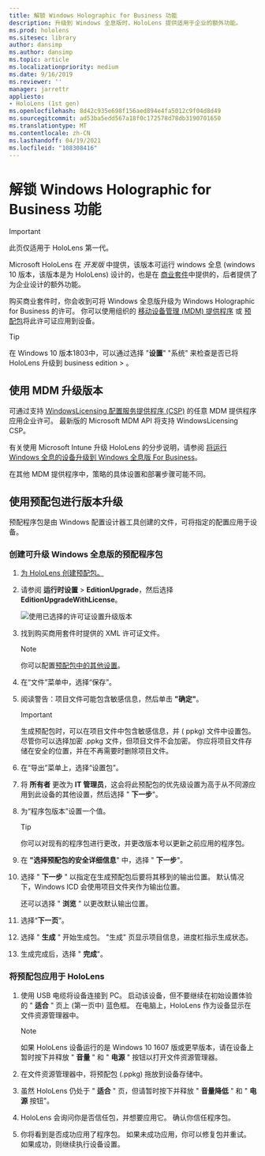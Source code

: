 ```yaml
---
title: 解锁 Windows Holographic for Business 功能
description: 升级到 Windows 全息版时，HoloLens 提供适用于企业的额外功能。
ms.prod: hololens
ms.sitesec: library
author: dansimp
ms.author: dansimp
ms.topic: article
ms.localizationpriority: medium
ms.date: 9/16/2019
ms.reviewer: ''
manager: jarrettr
appliesto:
- HoloLens (1st gen)
ms.openlocfilehash: 8d42c935e698f156aed894e4fa5012c9f04d8d49
ms.sourcegitcommit: ad53ba5edd567a18f0c172578d78db3190701650
ms.translationtype: MT
ms.contentlocale: zh-CN
ms.lasthandoff: 04/19/2021
ms.locfileid: "108308416"
---
```

# <a name="unlock-windows-holographic-for-business-features"></a>解锁 Windows Holographic for Business 功能

> [!IMPORTANT]
> 此页仅适用于 HoloLens 第一代。

Microsoft HoloLens 在 *开发版* 中提供，该版本可运行 windows 全息 (windows 10 版本，该版本是为 HoloLens) 设计的，也是在 [商业套件](hololens-commercial-features.md)中提供的，后者提供了为企业设计的额外功能。

购买商业套件时，你会收到可将 Windows 全息版升级为 Windows Holographic for Business 的许可。 你可以使用组织的 [移动设备管理 (MDM) 提供程序](#edition-upgrade-by-using-mdm) 或 [预配包](#edition-upgrade-by-using-a-provisioning-package)将此许可证应用到设备。

> [!TIP]
> 在 Windows 10 版本1803中，可以通过选择 "**设置**" "系统" 来检查是否已将 HoloLens 升级到 business edition  >  。

## <a name="edition-upgrade-by-using-mdm"></a>使用 MDM 升级版本

可通过支持 [WindowsLicensing 配置服务提供程序 (CSP)](https://msdn.microsoft.com/library/windows/hardware/dn904983.aspx) 的任意 MDM 提供程序应用企业许可。 最新版的 Microsoft MDM API 将支持 WindowsLicensing CSP。

有关使用 Microsoft Intune 升级 HoloLens 的分步说明，请参阅 [将运行 Windows 全息的设备升级到 Windows 全息版 For Business](https://docs.microsoft.com/intune/holographic-upgrade)。

 在其他 MDM 提供程序中，策略的具体设置和部署步骤可能不同。

## <a name="edition-upgrade-by-using-a-provisioning-package"></a>使用预配包进行版本升级

预配程序包是由 Windows 配置设计器工具创建的文件，可将指定的配置应用于设备。

### <a name="create-a-provisioning-package-that-upgrades-the-windows-holographic-edition"></a>创建可升级 Windows 全息版的预配程序包

1. [为 HoloLens 创建预配包。](hololens-provisioning.md)
1. 请参阅 **运行时设置**  >  **EditionUpgrade**，然后选择 **EditionUpgradeWithLicense**。

    ![使用已选择的许可证设置升级版本](images/icd1.png)

1. 找到购买商用套件时提供的 XML 许可证文件。

    > [!NOTE]
    > 你可以配置[预配包中的其他设置](hololens-provisioning.md)。

1. 在“文件”菜单中，选择“保存”。 

1. 阅读警告：项目文件可能包含敏感信息，然后单击 **"确定"**。

    > [!IMPORTANT]
    > 生成预配包时，可以在项目文件中包含敏感信息，并 ( ppkg) 文件中设置包。 尽管你可以选择加密 .ppkg 文件，但项目文件不会加密。 你应将项目文件存储在安全的位置，并在不再需要时删除项目文件。

1. 在“导出”菜单上，选择“设置包”。

1. 将 **所有者** 更改为 **IT 管理员**，这会将此预配包的优先级设置为高于从不同源应用到此设备的其他设置，然后选择 " **下一步**"。

1. 为“程序包版本”设置一个值。

    > [!TIP]
    > 你可以对现有的程序包进行更改，并更改版本号以更新之前应用的程序包。

1. 在 **"选择预配包的安全详细信息**" 中，选择 " **下一步**"。

1. 选择 " **下一步** " 以指定在生成预配包后要将其移到的输出位置。 默认情况下，Windows ICD 会使用项目文件夹作为输出位置。

    还可以选择 " **浏览** " 以更改默认输出位置。

1. 选择“**下一页**”。

1. 选择 " **生成** " 开始生成包。 "生成" 页显示项目信息，进度栏指示生成状态。

1. 生成完成后，选择 " **完成**"。

### <a name="apply-the-provisioning-package-to-hololens"></a>将预配包应用于 HoloLens

1. 使用 USB 电缆将设备连接到 PC。 启动该设备，但不要继续在初始设置体验的 " **适合** " 页上 (第一页中) 蓝色框。 在电脑上，HoloLens 作为设备显示在文件资源管理器中。

    > [!NOTE]
    > 如果 HoloLens 设备运行的是 Windows 10 1607 版或更早版本，请在设备上暂时按下并释放 " **音量** " 和 " **电源** " 按钮以打开文件资源管理器。

1. 在文件资源管理器中，将预配包 (.ppkg) 拖放到设备存储中。

1. 虽然 HoloLens 仍处于 " **适合** " 页，但请暂时按下并释放 " **音量降低** " 和 " **电源** 按钮"。

1. HoloLens 会询问你是否信任包，并想要应用它。 确认你信任程序包。

1. 你将看到是否成功应用了程序包。 如果未成功应用，你可以修复包并重试。 如果成功，则继续执行设备设置。
